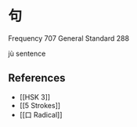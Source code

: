 # 句
Frequency 707
General Standard 288

jù
sentence

## References
- [[HSK 3]]
- [[5 Strokes]]
- [[口 Radical]]